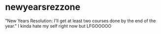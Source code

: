 # newyearsrezzone
"New Years Resolution: I'll get at least two courses done by the end of the year." I kinda hate my self right now but LFGOOOOO
